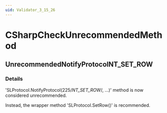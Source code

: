 ```yaml
---
uid: Validator_3_15_26
---
```


# CSharpCheckUnrecommendedMethod

## UnrecommendedNotifyProtocolNT_SET_ROW

<!-- Description, Properties, ... sections are auto-generated. -->
<!-- REPLACE ME AUTO-GENERATION -->

### Details

'SLProtocol.NotifyProtocol(225/*NT_SET_ROW*/, ...)' method is now considered unrecommended.

Instead, the wrapper method 'SLProtocol.SetRow()' is recommended.

<!-- Uncomment to add example code -->
<!--### Example code-->
